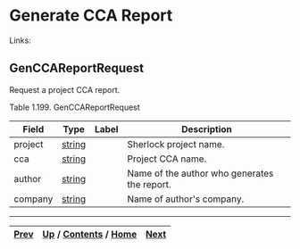 
# Generate CCA Report

Links:

## GenCCAReportRequest

Request a project CCA report.

Table 1.199. GenCCAReportRequest

Field| Type| Label| Description  
---|---|---|---  
project| [string](ch01s11.md "gRPC Scalar Value Types")|  | Sherlock project name.  
cca| [string](ch01s11.md "gRPC Scalar Value Types")|  | Project CCA name.  
author| [string](ch01s11.md "gRPC Scalar Value Types")|  | Name of the author who generates the report.  
company| [string](ch01s11.md "gRPC Scalar Value Types")|  | Name of author's company.  
  
  

* * *

[Prev](ch01s09s05.md) | [Up](ch01s09.md) / [Contents](index.md) / [Home](../../index.htm)|  [Next](ch01s09s06s02.md)  
---|---|---

